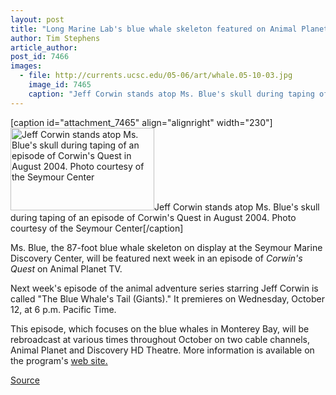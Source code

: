 ```yaml
---
layout: post
title: "Long Marine Lab's blue whale skeleton featured on Animal Planet TV"
author: Tim Stephens
article_author: 
post_id: 7466
images:
  - file: http://currents.ucsc.edu/05-06/art/whale.05-10-03.jpg
    image_id: 7465
    caption: "Jeff Corwin stands atop Ms. Blue's skull during taping of an episode of Corwin's Quest in August 2004. Photo courtesy of the Seymour Center"
---
```


[caption id="attachment_7465" align="alignright" width="230"]<a href="http://dev-ucsc-news.pantheonsite.io/wp-content/uploads/2005/10/whale.05-10-03.jpg"><img class="size-full wp-image-7465" src="http://dev-ucsc-news.pantheonsite.io/wp-content/uploads/2005/10/whale.05-10-03.jpg" alt="Jeff Corwin stands atop Ms. Blue's skull during taping of an episode of Corwin's Quest in August 2004. Photo courtesy of the Seymour Center" width="230" height="132" /></a>Jeff Corwin stands atop Ms. Blue's skull during taping of an episode of Corwin's Quest in August 2004. Photo courtesy of the Seymour Center[/caption]
<a name="content" id="content"></a><br>
<p>
  Ms. Blue, the 87-foot blue whale skeleton on display at the Seymour Marine Discovery Center, will be featured next week in an episode of <i>Corwin's Quest</i> on Animal Planet TV.
</p>
<p>
  Next week's episode of the animal adventure series starring Jeff Corwin is called "The Blue Whale's Tail (Giants)." It premieres on Wednesday, October 12, at 6 p.m. Pacific Time.
</p>
<p>
  This episode, which focuses on the blue whales in Monterey Bay, will be rebroadcast at various times throughout October on two cable channels, Animal Planet and Discovery HD Theatre. More information is available on the program's <a href="http://animal.discovery.com/fansites/jeffcorwin/episode/series_4.html">web site.</a>
</p>
<p><a href="http://www1.ucsc.edu/currents/05-06/10-03/brief-whale.asp" title="Permalink to brief-whale">Source</a></p>
